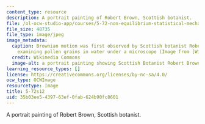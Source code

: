 ```yaml
---
content_type: resource
description: A portrait painting of Robert Brown, Scottish botanist.
file: /ol-ocw-studio-app/courses/5-72-non-equilibrium-statistical-mechanics-spring-2012/35b03ee5439763ef0fab624b90fc8601_5-72s12.jpg
file_size: 48735
file_type: image/jpeg
image_metadata:
  caption: Brownian motion was first observed by Scottish botanist Robert Brown, while
    examining pollen grains in water under a microscope (Image from [Wikimedia Commons](http://commons.wikimedia.org/wiki/File:Robert_brown_botaniker.jpg)).
  credit: Wikimedia Commons
  image-alt: a portrait painting showing Scottish Botanist Robert Brown
learning_resource_types: []
license: https://creativecommons.org/licenses/by-nc-sa/4.0/
ocw_type: OCWImage
resourcetype: Image
title: 5-72s12
uid: 35b03ee5-4397-63ef-0fab-624b90fc8601
---
```

A portrait painting of Robert Brown, Scottish botanist.